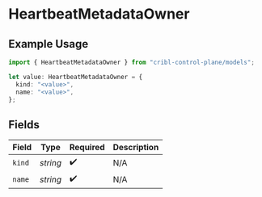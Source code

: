 # HeartbeatMetadataOwner

## Example Usage

```typescript
import { HeartbeatMetadataOwner } from "cribl-control-plane/models";

let value: HeartbeatMetadataOwner = {
  kind: "<value>",
  name: "<value>",
};
```

## Fields

| Field              | Type               | Required           | Description        |
| ------------------ | ------------------ | ------------------ | ------------------ |
| `kind`             | *string*           | :heavy_check_mark: | N/A                |
| `name`             | *string*           | :heavy_check_mark: | N/A                |
